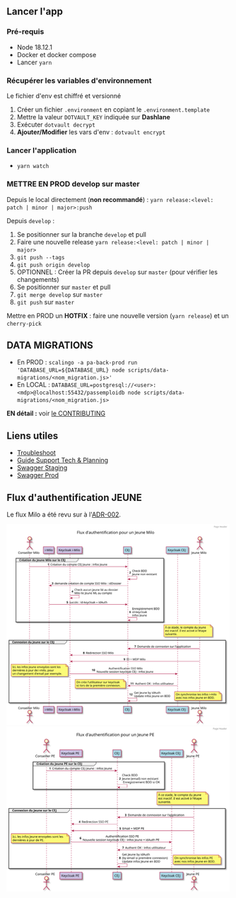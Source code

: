 ## Lancer l'app
### Pré-requis <a name="pré-requis"></a>
- Node 18.12.1
- Docker et docker compose
- Lancer `yarn`
### Récupérer les variables d'environnement
Le fichier d'env est chiffré et versionné
1. Créer un fichier `.environment` en copiant le `.environment.template`
2. Mettre la valeur `DOTVAULT_KEY` indiquée sur **Dashlane**
3. Exécuter `dotvault decrypt`
4. **Ajouter/Modifier** les vars d'env : `dotvault encrypt`

### Lancer l'application
- `yarn watch`

### METTRE EN PROD develop sur master
Depuis le local directement (**non recommandé**) : `yarn release:<level: patch | minor | major>:push`

Depuis `develop` :
  1. Se positionner sur la branche `develop` et pull
  2. Faire une nouvelle release `yarn release:<level: patch | minor | major>`
  3. `git push --tags`
  4. `git push origin develop`
  5. OPTIONNEL : Créer la PR depuis `develop` sur `master` (pour vérifier les changements)
  6. Se positionner sur `master` et pull
  7. `git merge develop` sur `master`
  8. `git push` sur `master`
   
Mettre en PROD un **HOTFIX** : faire une nouvelle version (`yarn release`) et un `cherry-pick`

## DATA MIGRATIONS
- En PROD : `scalingo -a pa-back-prod run 'DATABASE_URL=${DATABASE_URL} node scripts/data-migrations/<nom_migration.js>'`
- En LOCAL : `DATABASE_URL=postgresql://<user>:<mdp>@localhost:55432/passemploidb node scripts/data-migrations/<nom_migration.js>`

**EN détail :** voir [le CONTRIBUTING](docs/CONTRIBUTING.md)

## Liens utiles
- [Troubleshoot](docs/TROUBLESHOOT.md)
- [Guide Support Tech & Planning](https://www.notion.so/fabnummas/Support-tech-c71a6222c7c54f8490060413c96471db)
- [Swagger Staging](https://api.pass-emploi.incubateur.net/documentation/)
- [Swagger Prod](https://api.pass-emploi.beta.gouv.fr/documentation/)

## Flux d'authentification JEUNE

Le flux Milo a été revu sur à l'[ADR-002](docs/decisions/ADR-002-keycloak-creation-jeune-milo.md).

<img src="docs/diagrammes/authentification-flux-milo.svg">
<img src="docs/diagrammes/authentification-flux-pe.svg">

